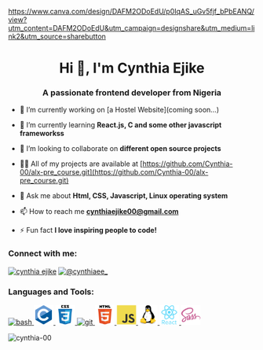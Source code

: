 https://www.canva.com/design/DAFM2ODoEdU/p0IqAS_uGv5fjf_bPbEANQ/view?utm_content=DAFM2ODoEdU&utm_campaign=designshare&utm_medium=link2&utm_source=sharebutton
<h1 align="center">Hi 👋, I'm Cynthia Ejike</h1>
<h3 align="center">A passionate frontend developer from Nigeria</h3>

- 🔭 I’m currently working on [a Hostel Website](coming soon...)

- 🌱 I’m currently learning **React.js, C and some other javascript frameworkss**

- 👯 I’m looking to collaborate on **different open source projects**

- 👨‍💻 All of my projects are available at [https://github.com/Cynthia-00/alx-pre_course.git](https://github.com/Cynthia-00/alx-pre_course.git)

- 💬 Ask me about **Html, CSS, Javascript, Linux operating system**

- 📫 How to reach me **cynthiaejike00@gmail.com**

- ⚡ Fun fact **I love inspiring people to code!**

<h3 align="left">Connect with me:</h3>
<p align="left">
<a href="https://linkedin.com/in/cynthia ejike" target="blank"><img align="center" src="https://raw.githubusercontent.com/rahuldkjain/github-profile-readme-generator/master/src/images/icons/Social/linked-in-alt.svg" alt="cynthia ejike" height="30" width="40" /></a>
<a href="https://instagram.com/@cynthiaee_" target="blank"><img align="center" src="https://raw.githubusercontent.com/rahuldkjain/github-profile-readme-generator/master/src/images/icons/Social/instagram.svg" alt="@cynthiaee_" height="30" width="40" /></a>
</p>

<h3 align="left">Languages and Tools:</h3>
<p align="left"> <a href="https://www.gnu.org/software/bash/" target="_blank" rel="noreferrer"> <img src="https://www.vectorlogo.zone/logos/gnu_bash/gnu_bash-icon.svg" alt="bash" width="40" height="40"/> </a> <a href="https://www.cprogramming.com/" target="_blank" rel="noreferrer"> <img src="https://raw.githubusercontent.com/devicons/devicon/master/icons/c/c-original.svg" alt="c" width="40" height="40"/> </a> <a href="https://www.w3schools.com/css/" target="_blank" rel="noreferrer"> <img src="https://raw.githubusercontent.com/devicons/devicon/master/icons/css3/css3-original-wordmark.svg" alt="css3" width="40" height="40"/> </a> <a href="https://git-scm.com/" target="_blank" rel="noreferrer"> <img src="https://www.vectorlogo.zone/logos/git-scm/git-scm-icon.svg" alt="git" width="40" height="40"/> </a> <a href="https://www.w3.org/html/" target="_blank" rel="noreferrer"> <img src="https://raw.githubusercontent.com/devicons/devicon/master/icons/html5/html5-original-wordmark.svg" alt="html5" width="40" height="40"/> </a> <a href="https://developer.mozilla.org/en-US/docs/Web/JavaScript" target="_blank" rel="noreferrer"> <img src="https://raw.githubusercontent.com/devicons/devicon/master/icons/javascript/javascript-original.svg" alt="javascript" width="40" height="40"/> </a> <a href="https://www.linux.org/" target="_blank" rel="noreferrer"> <img src="https://raw.githubusercontent.com/devicons/devicon/master/icons/linux/linux-original.svg" alt="linux" width="40" height="40"/> </a> <a href="https://reactjs.org/" target="_blank" rel="noreferrer"> <img src="https://raw.githubusercontent.com/devicons/devicon/master/icons/react/react-original-wordmark.svg" alt="react" width="40" height="40"/> </a> <a href="https://sass-lang.com" target="_blank" rel="noreferrer"> <img src="https://raw.githubusercontent.com/devicons/devicon/master/icons/sass/sass-original.svg" alt="sass" width="40" height="40"/> </a> </p>

<p><img align="center" src="https://github-readme-streak-stats.herokuapp.com/?user=cynthia-00&" alt="cynthia-00" /></p>

